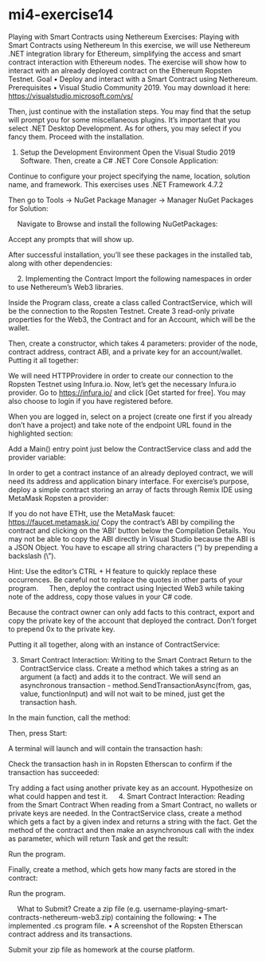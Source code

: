 # mi4-exercise14
Playing with Smart Contracts using Nethereum
Exercises: Playing with Smart Contracts using Nethereum
In this exercise, we will use Nethereum .NET integration library for Ethereum, simplifying the access and smart contract interaction with Ethereum nodes. The exercise will show how to interact with an already deployed contract on the Ethereum Ropsten Testnet.
Goal
•	Deploy and interact with a Smart Contract using Nethereum.
Prerequisites
•	Visual Studio Community 2019.
You may download it here: https://visualstudio.microsoft.com/vs/
 
Then, just continue with the installation steps.
You may find that the setup will prompt you for some miscellaneous plugins. It’s important that you select .NET Desktop Development. As for others, you may select if you fancy them.
Proceed with the installation.
 
1.	Setup the Development Environment
Open the Visual Studio 2019 Software. Then, create a C# .NET Core Console Application:
 
Continue to configure your project specifying the name, location, solution name, and framework.
This exercises uses .NET Framework 4.7.2

Then go to Tools -> NuGet Package Manager -> Manager NuGet Packages for Solution:
 
 
Navigate to Browse and install the following NuGetPackages:
 

Accept any prompts that will show up.

After successful installation, you’ll see these packages in the installed tab, along with other dependencies:
 
 
2.	Implementing the Contract
Import the following namespaces in order to use Nethereum’s Web3 libraries.

 
Inside the Program class, create a class called ContractService, which will be the connection to the Ropsten Testnet. Create 3 read-only private properties for the Web3, the Contract and for an Account, which will be the wallet.
 
Then, create a constructor, which takes 4 parameters: provider of the node, contract address, contract ABI, and a private key for an account/wallet. Putting it all together:
 
We will need HTTPProvidere in order to create our connection to the Ropsten Testnet using Infura.io.
Now, let’s get the necessary Infura.io provider. Go to https://infura.io/ and click [Get started for free]. You may also choose to login if you have registered before.
 
When you are logged in, select on a project (create one first if you already don’t have a project) and take note of the endpoint URL found in the highlighted section:

 
 

Add a Main() entry point just below the ContractService class and add the provider variable:
 
In order to get a contract instance of an already deployed contract, we will need its address and application binary interface. For exercise’s purpose, deploy a simple contract storing an array of facts through Remix IDE using MetaMask Ropsten a provider:
 
If you do not have ETHt, use the MetaMask faucet: https://faucet.metamask.io/ 
Copy the contract’s ABI by compiling the contract and clicking on the ‘ABI’ button below the Compilation Details.
You may not be able to copy the ABI directly in Visual Studio because the ABI is a JSON Object.
You have to escape all string characters (“) by prepending a backslash (\”).

Hint:
Use the editor’s CTRL + H feature to quickly replace these occurrences. Be careful not to replace the quotes in other parts of your program.
  
Then, deploy the contract using Injected Web3 while taking note of the address, copy those values in your C# code. 
 
 
Because the contract owner can only add facts to this contract, export and copy the private key of the account that deployed the contract. Don’t forget to prepend 0x to the private key.
   

Putting it all together, along with an instance of ContractService:
 
3.	Smart Contract Interaction: Writing to the Smart Contract
Return to the ContractService class. Create a method which takes a string as an argument (a fact) and adds it to the contract. We will send an asynchronous transaction - method.SendTransactionAsync(from, gas, value, functionInput) and will not wait to be mined, just get the transaction hash.
 
In the main function, call the method:
 

Then, press Start:
 

A terminal will launch and will contain the transaction hash:
 
Check the transaction hash in in Ropsten Etherscan to confirm if the transaction has succeeded:
 
Try adding a fact using another private key as an account. Hypothesize on what could happen and test it.
 
4.	Smart Contract Interaction: Reading from the Smart Contract
When reading from a Smart Contract, no wallets or private keys are needed. 
In the ContractService class, create a method which gets a fact by a given index and returns a string with the fact. Get the method of the contract and then make an asynchronous call with the index as parameter, which will return Task<string> and get the result:
 
 
Run the program.
 
Finally, create a method, which gets how many facts are stored in the contract:
 
 

Run the program.
 
 
What to Submit?
Create a zip file (e.g. username-playing-smart-contracts-nethereum-web3.zip) containing the following:
•	The implemented .cs program file.
•	A screenshot of the Ropsten Etherscan contract address and its transactions.

Submit your zip file as homework at the course platform.
